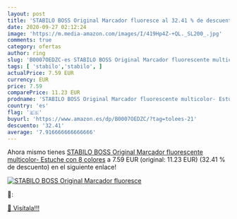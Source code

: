 ```yaml
---
layout: post
title: 'STABILO BOSS Original Marcador fluoresce al 32.41 % de descuento'
date: 2020-09-27 02:12:24
image: 'https://m.media-amazon.com/images/I/419Hp4Z-+QL._SL200_.jpg'
comments: true
category: ofertas
author: ring
slug: 'B0007OEDZC-es STABILO BOSS Original Marcador fluorescente multicolor-...'
tags: [ 'stabilo','stabilo', ]
actualPrice: 7.59 EUR
currency: EUR
price: 7.59
comparePrice: 11.23 EUR
prodname: 'STABILO BOSS Original Marcador fluorescente multicolor- Estuche con 8 colores'
country: 'es'
flag: '🇪🇸'
buyurl: 'https://www.amazon.es/dp/B0007OEDZC/?tag=tolees-21'
descuento: '32.41'
average: '7.916666666666666'
---
```


Ahora mismo tienes [STABILO BOSS Original Marcador fluorescente multicolor- Estuche con 8 colores](https://www.amazon.es/dp/B0007OEDZC/?tag=tolees-21) a 7.59 EUR (original: 11.23 EUR) (32.41 %  de descuento) en el siguiente enlace!

[![STABILO BOSS Original Marcador fluoresce](https://m.media-amazon.com/images/I/419Hp4Z-+QL._SL200_.jpg)](https://www.amazon.es/dp/B0007OEDZC/?tag=tolees-21)

🔎:


[🛒 Visítala!!!](https://www.amazon.es/dp/B0007OEDZC/?tag=tolees-21)
